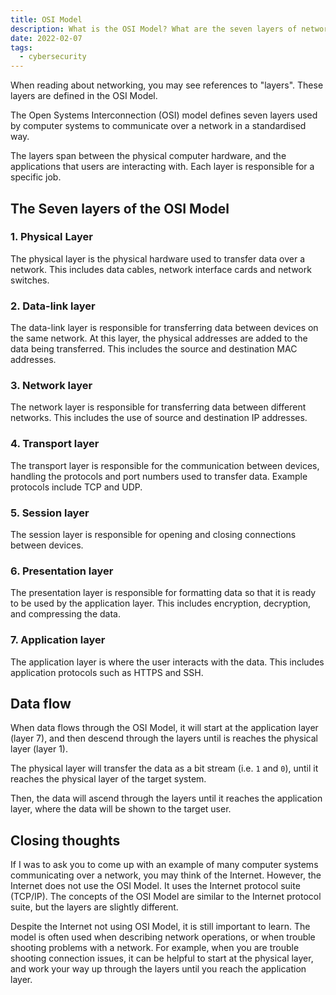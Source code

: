 ```yaml
---
title: OSI Model
description: What is the OSI Model? What are the seven layers of networking?
date: 2022-02-07
tags:
  - cybersecurity
---
```


When reading about networking, you may see references to "layers". These layers are defined in the OSI Model.

The Open Systems Interconnection (OSI) model defines seven layers used by computer systems to communicate over a network in a standardised way.

The layers span between the physical computer hardware, and the applications that users are interacting with. Each layer is responsible for a specific job.

## The Seven layers of the OSI Model

### 1. Physical Layer

The physical layer is the physical hardware used to transfer data over a network. This includes data cables, network interface cards and network switches.

### 2. Data-link layer

The data-link layer is responsible for transferring data between devices on the same network. At this layer, the physical addresses are added to the data being transferred. This includes the source and destination MAC addresses.

### 3. Network layer

The network layer is responsible for transferring data between different networks. This includes the use of source and destination IP addresses.

### 4. Transport layer

The transport layer is responsible for the communication between devices, handling the protocols and port numbers used to transfer data. Example protocols include TCP and UDP.

### 5. Session layer

The session layer is responsible for opening and closing connections between devices.

### 6. Presentation layer

The presentation layer is responsible for formatting data so that it is ready to be used by the application layer. This includes encryption, decryption, and compressing the data.

### 7. Application layer

The application layer is where the user interacts with the data. This includes application protocols such as HTTPS and SSH.

## Data flow

When data flows through the OSI Model, it will start at the application layer (layer 7), and then descend through the layers until is reaches the physical layer (layer 1).

The physical layer will transfer the data as a bit stream (i.e. `1` and `0`), until it reaches the physical layer of the target system.

Then, the data will ascend through the layers until it reaches the application layer, where the data will be shown to the target user.

## Closing thoughts

If I was to ask you to come up with an example of many computer systems communicating over a network, you may think of the Internet. However, the Internet does not use the OSI Model. It uses the Internet protocol suite (TCP/IP). The concepts of the OSI Model are similar to the Internet protocol suite, but the layers are slightly different.

Despite the Internet not using OSI Model, it is still important to learn. The model is often used when describing network operations, or when trouble shooting problems with a network. For example, when you are trouble shooting connection issues, it can be helpful to start at the physical layer, and work your way up through the layers until you reach the application layer.
